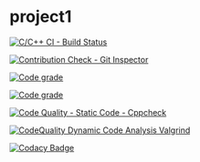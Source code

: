 # project1

[![C/C++ CI - Build Status](https://github.com/vismaya1904/project1/actions/workflows/c-build.yml/badge.svg)](https://github.com/vismaya1904/project1/actions/workflows/c-build.yml)

[![Contribution Check - Git Inspector](https://github.com/vismaya1904/project1/actions/workflows/gitinspector.yml/badge.svg)](https://github.com/vismaya1904/project1/actions/workflows/gitinspector.yml)

[![Code grade](https://www.code-inspector.com/project/25105/status/svg)](https://frontend.code-inspector.com/public/project/25105/project1/dashboard)

[![Code grade](https://www.code-inspector.com/project/25105/score/svg)](https://frontend.code-inspector.com/public/project/25105/project1/dashboard
)

[![Code Quality - Static Code - Cppcheck](https://github.com/vismaya1904/project1/actions/workflows/cppcheck.yml/badge.svg)](https://github.com/vismaya1904/project1/actions/workflows/cppcheck.yml)

[![CodeQuality Dynamic Code Analysis Valgrind](https://github.com/vismaya1904/project1/actions/workflows/CodeQuality_Dynamic.yml/badge.svg)](https://github.com/vismaya1904/project1/actions/workflows/CodeQuality_Dynamic.yml)

[![Codacy Badge](https://app.codacy.com/project/badge/Grade/c028276ccc9c4c4d9914567bd0a451e2)](https://www.codacy.com/gh/vismaya1904/project1/dashboard?utm_source=github.com&amp;utm_medium=referral&amp;utm_content=vismaya1904/project1&amp;utm_campaign=Badge_Grade)
